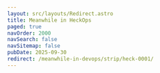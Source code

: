 ```yaml
---
layout: src/layouts/Redirect.astro
title: Meanwhile in HeckOps
paged: true
navOrder: 2000
navSearch: false
navSitemap: false
pubDate: 2025-09-30
redirect: /meanwhile-in-devops/strip/heck-0001/
---
```


